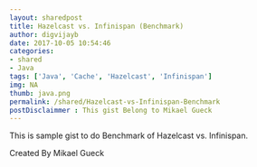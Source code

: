 ```yaml
---
layout: sharedpost
title: Hazelcast vs. Infinispan (Benchmark)
author: digvijayb
date: 2017-10-05 10:54:46
categories:
- shared
- Java
tags: ['Java', 'Cache', 'Hazelcast', 'Infinispan']
img: NA
thumb: java.png
permalink: /shared/Hazelcast-vs-Infinispan-Benchmark
postDisclaimmer : This gist Belong to Mikael Gueck
---
```

This is sample gist to do Benchmark of Hazelcast vs. Infinispan.

Created By Mikael Gueck

<div>
    <script src="https://gist.github.com/mikaelhg/5446346.js"></script>
</div>
